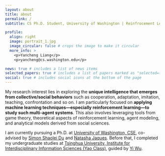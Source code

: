 ```yaml
---
layout: about
title: about
permalink: /
subtitle: CS Ph.D. Student, University of Washington | Reinfrocement Learning, Multi-agent Systems

profile:
  align: right
  image: portrait_1.jpg
  image_circular: false # crops the image to make it circular
  more_info: >
    <p>Yancheng Liang</p>
    <p>yancheng@cs.washington.edu</p>

news: true # includes a list of news items
selected_papers: true # includes a list of papers marked as "selected={true}"
social: true # includes social icons at the bottom of the page
---
```


My research interest lies in exploring the **unique intelligence that emerges from collective/social behaviors** such as cooperation, adaptation, imitation, teaching, confrontation and so on. I am particularly focused on **applying machine learning techniques—especially reinforcement learning—to study such multi-agent systems**. This also involves leveraging tools from game theory, theoretical aspects of reinforcement learning, agent modeling, and analytical models derived from social sciences.

I am currently pursuing a Ph.D. at [University of Washington, CSE](https://www.cs.washington.edu/),  co-advised by [Simon Shaolei Du](https://simonshaoleidu.com) and [Natasha Jaques](https://natashajaques.ai). Before that, I completed my undergraduate studies at [Tsinghua University, Institute for Interdisciplinary Information Sciences (Yao Class)](https://iiis.tsinghua.edu.cn/en/), guided by [Yi Wu](https://jxwuyi.weebly.com/). 